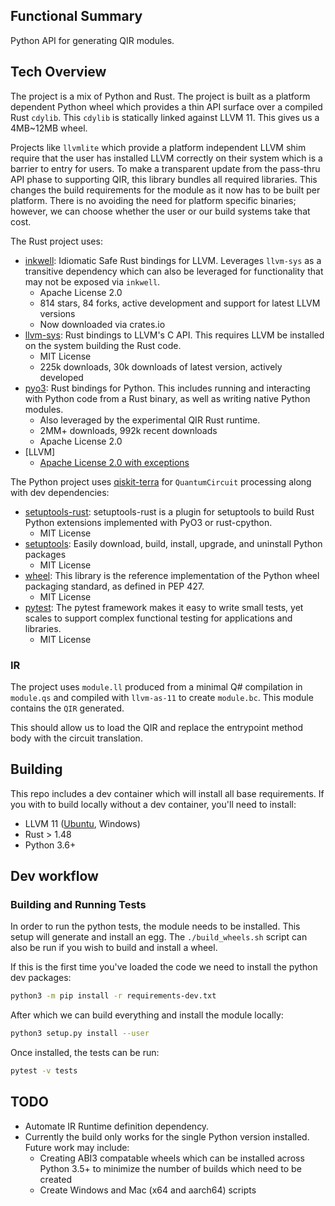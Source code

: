 ## Functional Summary

Python API for generating QIR modules.

## Tech Overview

The project is a mix of Python and Rust. The project is built as a platform dependent Python wheel which provides a thin API surface over a compiled Rust `cdylib`. This `cdylib` is statically linked against LLVM 11. This gives us a 4MB~12MB wheel.

Projects like `llvmlite` which provide a platform independent LLVM shim require that the user has installed LLVM correctly on their system which is a barrier to entry for users. 
To make a transparent update from the pass-thru API phase to supporting QIR, this library bundles all required libraries.
This changes the build requirements for the module as it now has to be built per platform. There is no avoiding the need for platform specific binaries; however, we can choose whether the user or our build systems take that cost.

The Rust project uses:
- [inkwell](https://github.com/TheDan64/inkwell): Idiomatic Safe Rust bindings for LLVM. Leverages `llvm-sys` as a transitive dependency which can also be leveraged for functionality that may not be exposed via `inkwell`.
  - Apache License 2.0
  - 814 stars, 84 forks, active development and support for latest LLVM versions
  - Now downloaded via crates.io
- [llvm-sys](https://crates.io/crates/llvm-sys): Rust bindings to LLVM's C API. This requires LLVM be installed on the system building the Rust code.
  - MIT License
  - 225k downloads, 30k downloads of latest version, actively developed
- [pyo3](https://crates.io/crates/pyo3): Rust bindings for Python. This includes running and interacting with Python code from a Rust binary, as well as writing native Python modules.
  - Also leveraged by the experimental QIR Rust runtime.
  - 2MM+ downloads, 992k recent downloads
  - Apache License 2.0
- [LLVM]
  - [Apache License 2.0 with exceptions](https://releases.llvm.org/11.0.0/LICENSE.TXT)

The Python project uses [qiskit-terra](https://pypi.org/project/qiskit-terra/) for `QuantumCircuit` processing along with dev dependencies:

- [setuptools-rust](https://pypi.org/project/setuptools-rust/): setuptools-rust is a plugin for setuptools to build Rust Python extensions implemented with PyO3 or rust-cpython.
  - MIT License
- [setuptools](https://pypi.org/project/setuptools/): Easily download, build, install, upgrade, and uninstall Python packages
  - MIT License
- [wheel](https://pypi.org/project/wheel/): This library is the reference implementation of the Python wheel packaging standard, as defined in PEP 427.
  - MIT License
- [pytest](https://pypi.org/project/pytest/): The pytest framework makes it easy to write small tests, yet scales to support complex functional testing for applications and libraries.
  - MIT License

### IR

The project uses `module.ll` produced from a minimal Q# compilation in `module.qs` and compiled with `llvm-as-11` to create `module.bc`. This module contains the `QIR` generated.

This should allow us to load the QIR and replace the entrypoint method body with the circuit translation.

## Building

This repo includes a dev container which will install all base requirements. If you with to build locally without a dev container, you'll need to install:

- LLVM 11 ([Ubuntu](https://apt.llvm.org/), Windows)
- Rust > 1.48
- Python 3.6+

## Dev workflow

### Building and Running Tests

In order to run the python tests, the module needs to be installed. This setup will generate and install an egg. The `./build_wheels.sh` script can also be run if you wish to build and install a wheel.

If this is the first time you've loaded the code we need to install the python dev packages:

```bash
python3 -m pip install -r requirements-dev.txt
```

After which we can build everything and install the module locally:

```bash
python3 setup.py install --user
```

Once installed, the tests can be run:

```bash
pytest -v tests
```

## TODO

 - Automate IR Runtime definition dependency.
 - Currently the build only works for the single Python version installed. Future work may include:
   - Creating ABI3 compatable wheels which can be installed across Python 3.5+ to minimize the number of builds which need to be created
   - Create Windows and Mac (x64 and aarch64) scripts